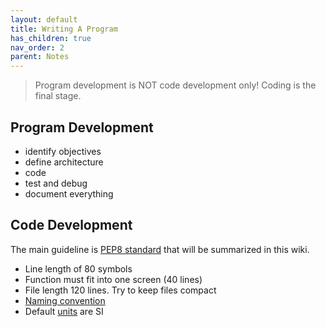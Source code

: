 ```yaml
---
layout: default
title: Writing A Program
has_children: true
nav_order: 2
parent: Notes
---
```


> Program development is NOT code development only! Coding is the final stage.

## Program Development

- identify objectives
- define architecture
- code
- test and debug
- document everything

## Code Development

The main guideline is [PEP8 standard](https://pep8.org/) that will be summarized in this wiki.

- Line length of 80 symbols
- Function must fit into one screen (40 lines)
- File length 120 lines. Try to keep files compact
- [Naming convention](Naming-convention)
- Default [units](Unit-usage) are SI

